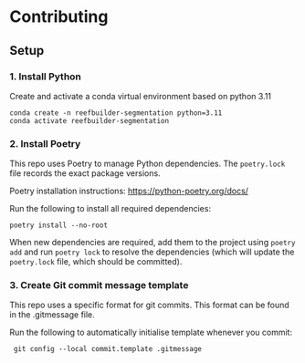 # Contributing

## Setup

### 1. Install Python

Create and activate a conda virtual environment based on python 3.11
```commandline
conda create -n reefbuilder-segmentation python=3.11
conda activate reefbuilder-segmentation
```

### 2. Install Poetry
This repo uses Poetry to manage Python dependencies. The `poetry.lock` file records the exact package versions.

Poetry installation instructions: https://python-poetry.org/docs/

Run the following to install all required dependencies:

```shell
poetry install --no-root
```

When new dependencies are required, add them to the project using `poetry add` and run `poetry lock` to resolve
the dependencies (which will update the `poetry.lock` file, which should be committed).


### 3. Create Git commit message template
This repo uses a specific format for git commits. This format can be found in the .gitmessage file.

Run the following to automatically initialise template whenever you commit:

```shell
 git config --local commit.template .gitmessage
```